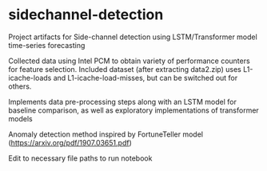 # sidechannel-detection
Project artifacts for Side-channel detection using LSTM/Transformer model time-series forecasting

Collected data using Intel PCM to obtain variety of performance counters for feature selection.
Included dataset (after extracting data2.zip) uses L1-icache-loads and L1-icache-load-misses, but can be switched out for others.

Implements data pre-processing steps along with an LSTM model for baseline comparison, as well as exploratory implementations of transformer models

Anomaly detection method inspired by FortuneTeller model (https://arxiv.org/pdf/1907.03651.pdf)

Edit to necessary file paths to run notebook
